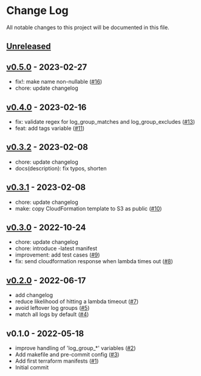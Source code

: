 # Change Log

All notable changes to this project will be documented in this file.

<a name="unreleased"></a>
## [Unreleased]



<a name="v0.5.0"></a>
## [v0.5.0] - 2023-02-27

- fix!: make name non-nullable ([#16](https://github.com/observeinc/terraform-aws-cloudwatch-logs-subscription/issues/16))
- chore: update changelog


<a name="v0.4.0"></a>
## [v0.4.0] - 2023-02-16

- fix: validate regex for log_group_matches and log_group_excludes ([#13](https://github.com/observeinc/terraform-aws-cloudwatch-logs-subscription/issues/13))
- feat: add tags variable ([#11](https://github.com/observeinc/terraform-aws-cloudwatch-logs-subscription/issues/11))


<a name="v0.3.2"></a>
## [v0.3.2] - 2023-02-08

- chore: update changelog
- docs(description): fix typos, shorten


<a name="v0.3.1"></a>
## [v0.3.1] - 2023-02-08

- chore: update changelog
- make: copy CloudFormation template to S3 as public ([#10](https://github.com/observeinc/terraform-aws-cloudwatch-logs-subscription/issues/10))


<a name="v0.3.0"></a>
## [v0.3.0] - 2022-10-24

- chore: update changelog
- chore: introduce -latest manifest
- improvement: add test cases ([#9](https://github.com/observeinc/terraform-aws-cloudwatch-logs-subscription/issues/9))
- fix: send cloudformation response when lambda times out ([#8](https://github.com/observeinc/terraform-aws-cloudwatch-logs-subscription/issues/8))


<a name="v0.2.0"></a>
## [v0.2.0] - 2022-06-17

- add changelog
- reduce likelihood of hitting a lambda timeout ([#7](https://github.com/observeinc/terraform-aws-cloudwatch-logs-subscription/issues/7))
- avoid leftover log groups ([#5](https://github.com/observeinc/terraform-aws-cloudwatch-logs-subscription/issues/5))
- match all logs by default ([#4](https://github.com/observeinc/terraform-aws-cloudwatch-logs-subscription/issues/4))


<a name="v0.1.0"></a>
## v0.1.0 - 2022-05-18

- improve handling of 'log_group_*' variables ([#2](https://github.com/observeinc/terraform-aws-cloudwatch-logs-subscription/issues/2))
- Add makefile and pre-commit config ([#3](https://github.com/observeinc/terraform-aws-cloudwatch-logs-subscription/issues/3))
- Add first terraform manifests ([#1](https://github.com/observeinc/terraform-aws-cloudwatch-logs-subscription/issues/1))
- Initial commit


[Unreleased]: https://github.com/observeinc/terraform-aws-cloudwatch-logs-subscription/compare/v0.5.0...HEAD
[v0.5.0]: https://github.com/observeinc/terraform-aws-cloudwatch-logs-subscription/compare/v0.4.0...v0.5.0
[v0.4.0]: https://github.com/observeinc/terraform-aws-cloudwatch-logs-subscription/compare/v0.3.2...v0.4.0
[v0.3.2]: https://github.com/observeinc/terraform-aws-cloudwatch-logs-subscription/compare/v0.3.1...v0.3.2
[v0.3.1]: https://github.com/observeinc/terraform-aws-cloudwatch-logs-subscription/compare/v0.3.0...v0.3.1
[v0.3.0]: https://github.com/observeinc/terraform-aws-cloudwatch-logs-subscription/compare/v0.2.0...v0.3.0
[v0.2.0]: https://github.com/observeinc/terraform-aws-cloudwatch-logs-subscription/compare/v0.1.0...v0.2.0
